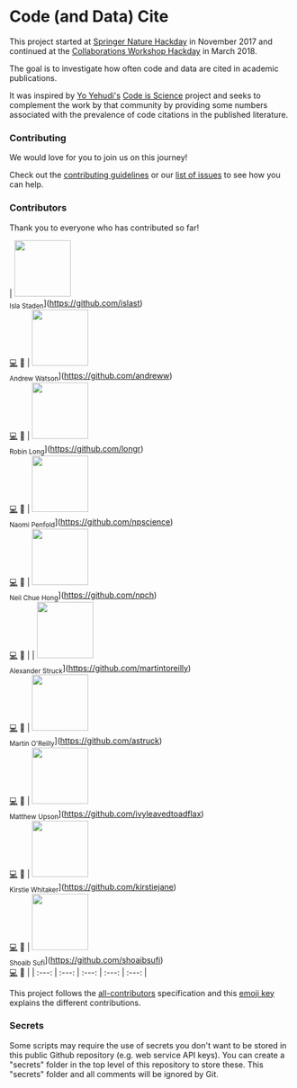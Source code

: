 # Code (and Data) Cite

This project started at [Springer Nature Hackday](https://www.springernature.com/gb/researchers/campaigns/sn-hack-day) in November 2017 and continued at the [Collaborations Workshop Hackday](https://www.software.ac.uk/cw18/) in March 2018.

The goal is to investigate how often code and data are cited in academic publications.

It was inspired by [Yo Yehudi's](https://github.com/yochannah) [Code is Science](https://github.com/yochannah/code-is-science/) project and seeks to complement the work by that community by providing some numbers associated with the prevalence of code citations in the published literature.

### Contributing

We would love for you to join us on this journey!

Check out the [contributing guidelines](https://github.com/SN-HackDay/code-cite/blob/master/CONTRIBUTING.md) or our [list of issues](https://github.com/SN-HackDay/code-cite/issues) to see how you can help.

### Contributors

Thank you to everyone who has contributed so far!

<!-- ALL-CONTRIBUTORS-LIST:START - Do not remove or modify this section -->
| <img src="https://avatars.githubusercontent.com/islast?s=460&v=4" width="100px;"/><br /><sub>Isla Staden</sub>](https://github.com/islast)<br /> [💻](https://github.com/softwaresaved/code-cite/commits?author=islast) 🤔 | <img src="https://avatars.githubusercontent.com/andreww?s=460&v=4" width="100px;"/><br /><sub>Andrew Watson</sub>](https://github.com/andreww)<br /> [💻](https://github.com/softwaresaved/code-cite/commits?author=andreww) 🤔 | <img src="https://avatars.githubusercontent.com/longr?s=460&v=4" width="100px;"/><br /><sub>Robin Long</sub>](https://github.com/longr)<br /> [💻](https://github.com/softwaresaved/code-cite/commits?author=longr) 🤔 | <img src="https://avatars.githubusercontent.com/npscience?s=460&v=4" width="100px;"/><br /><sub>Naomi Penfold</sub>](https://github.com/npscience)<br /> [💻](https://github.com/softwaresaved/code-cite/commits?author=npscience) 🤔 | <img src="https://avatars.githubusercontent.com/npch?s=460&v=4" width="100px;"/><br /><sub>Neil Chue Hong</sub>](https://github.com/npch)<br /> [💻](https://github.com/softwaresaved/code-cite/commits?author=npch) 🤔 |
| <img src="https://avatars.githubusercontent.com/martintoreilly?s=460&v=4" width="100px;"/><br /><sub>Alexander Struck</sub>](https://github.com/martintoreilly)<br /> [💻](https://github.com/softwaresaved/code-cite/commits?author=martintoreilly) 🤔 | <img src="https://avatars.githubusercontent.com/astruck?s=460&v=4" width="100px;"/><br /><sub>Martin O'Reilly</sub>](https://github.com/astruck)<br /> [💻](https://github.com/softwaresaved/code-cite/commits?author=astruck) 🤔 | <img src="https://avatars.githubusercontent.com/ivyleavedtoadflax?s=460&v=4" width="100px;"/><br /><sub>Matthew Upson</sub>](https://github.com/ivyleavedtoadflax)<br /> [💻](https://github.com/softwaresaved/code-cite/commits?author=ivyleavedtoadflax) 🤔 | <img src="https://avatars.githubusercontent.com/kirstiejane?s=460&v=4" width="100px;"/><br /><sub>Kirstie Whitaker</sub>](https://github.com/kirstiejane)<br /> [💻](https://github.com/softwaresaved/code-cite/commits?author=kirstiejane) 🤔 | <img src="https://avatars.githubusercontent.com/shoaibsufi?s=460&v=4" width="100px;"/><br /><sub>Shoaib Sufi</sub>](https://github.com/shoaibsufi)<br /> [💻](https://github.com/softwaresaved/code-cite/commits?author=shoaibsufi) 🤔 |
| :---: | :---: | :---: | :---: | :---: |


<!-- ALL-CONTRIBUTORS-LIST:END -->

This project follows the [all-contributors][all-contributors] specification and this [emoji key][emojis] explains the different contributions.

[emojis]: https://github.com/kentcdodds/all-contributors#emoji-key
[all-contributors]: https://github.com/kentcdodds/all-contributors

### Secrets

Some scripts may require the use of secrets you don't want to be stored in this public
Github repository (e.g. web service API keys). You can create a "secrets" folder
in the top level of this repository to store these. This "secrets" folder and
all comments will be ignored by Git.
